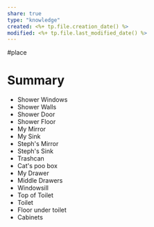 ```yaml
---
share: true
type: "knowledge"
created: <%+ tp.file.creation_date() %> 
modified: <%+ tp.file.last_modified_date() %>
---
```

#place
# Summary
- Shower Windows
- Shower Walls
- Shower Door
- Shower Floor
- My Mirror
- My Sink
- Steph's Mirror
- Steph's Sink
- Trashcan
- Cat's poo box
- My Drawer
- Middle Drawers
- Windowsill
- Top of Toilet
- Toilet
- Floor under toilet
- Cabinets